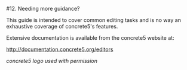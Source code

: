 #12. Needing more guidance?

This guide is intended to cover common editing tasks and is no way an exhaustive coverage of concrete5's features.

Extensive documentation is available from the concrete5 website at:

http://documentation.concrete5.org/editors

*concrete5 logo used with permission*